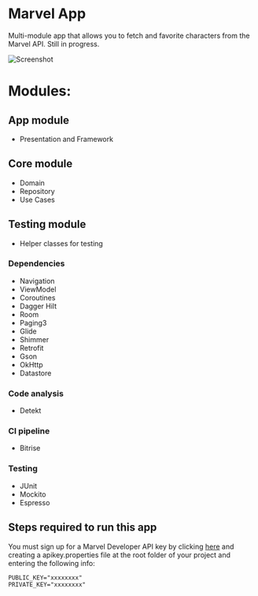 # Marvel App

Multi-module app that allows you to fetch and favorite characters from the Marvel API. Still in progress.

![Screenshot](https://user-images.githubusercontent.com/15269393/156079318-b171050f-62e8-412a-a18f-931b1e7f5795.png)

# Modules:
## App module
 - Presentation and Framework

## Core module
 - Domain
 - Repository
 - Use Cases

## Testing module
 - Helper classes for testing

### Dependencies
- Navigation
- ViewModel
- Coroutines
- Dagger Hilt
- Room
- Paging3
- Glide
- Shimmer
- Retrofit
- Gson
- OkHttp
- Datastore

### Code analysis
- Detekt

### CI pipeline
- Bitrise

### Testing
- JUnit
- Mockito
- Espresso

## Steps required to run this app
You must sign up for a Marvel Developer API key by clicking <a href="https://developer.marvel.com">here</a> and creating a apikey.properties file at the root folder of your project and entering the following info:
```
PUBLIC_KEY="xxxxxxxx"
PRIVATE_KEY="xxxxxxxx"
```
